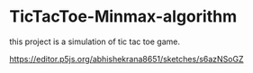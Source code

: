 # TicTacToe-Minmax-algorithm
this project is a simulation of tic tac toe game.

 https://editor.p5js.org/abhishekrana8651/sketches/s6azNSoGZ
